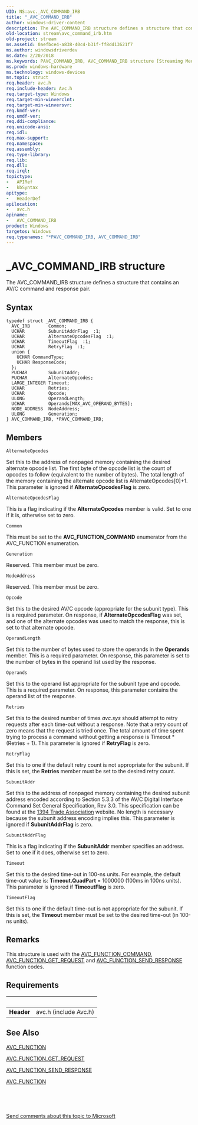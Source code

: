 ```yaml
---
UID: NS:avc._AVC_COMMAND_IRB
title: "_AVC_COMMAND_IRB"
author: windows-driver-content
description: The AVC_COMMAND_IRB structure defines a structure that contains an AV/C command and response pair.
old-location: stream\avc_command_irb.htm
old-project: stream
ms.assetid: 0aefbce4-a838-40c4-b31f-ff8dd13621f7
ms.author: windowsdriverdev
ms.date: 2/20/2018
ms.keywords: PAVC_COMMAND_IRB, AVC_COMMAND_IRB structure [Streaming Media Devices], _AVC_COMMAND_IRB, stream.avc_command_irb, avcref_1f88c208-64b9-40d1-9048-d10b105b5569.xml, *PAVC_COMMAND_IRB, avc/AVC_COMMAND_IRB, avc/PAVC_COMMAND_IRB, AVC_COMMAND_IRB, PAVC_COMMAND_IRB structure pointer [Streaming Media Devices]
ms.prod: windows-hardware
ms.technology: windows-devices
ms.topic: struct
req.header: avc.h
req.include-header: Avc.h
req.target-type: Windows
req.target-min-winverclnt: 
req.target-min-winversvr: 
req.kmdf-ver: 
req.umdf-ver: 
req.ddi-compliance: 
req.unicode-ansi: 
req.idl: 
req.max-support: 
req.namespace: 
req.assembly: 
req.type-library: 
req.lib: 
req.dll: 
req.irql: 
topictype:
-	APIRef
-	kbSyntax
apitype:
-	HeaderDef
apilocation:
-	avc.h
apiname:
-	AVC_COMMAND_IRB
product: Windows
targetos: Windows
req.typenames: "*PAVC_COMMAND_IRB, AVC_COMMAND_IRB"
---
```


# _AVC_COMMAND_IRB structure
The AVC_COMMAND_IRB structure defines a structure that contains an AV/C command and response pair.

## Syntax
````
typedef struct _AVC_COMMAND_IRB {
  AVC_IRB       Common;
  UCHAR         SubunitAddrFlag  :1;
  UCHAR         AlternateOpcodesFlag  :1;
  UCHAR         TimeoutFlag  :1;
  UCHAR         RetryFlag  :1;
  union {
    UCHAR CommandType;
    UCHAR ResponseCode;
  };
  PUCHAR        SubunitAddr;
  PUCHAR        AlternateOpcodes;
  LARGE_INTEGER Timeout;
  UCHAR         Retries;
  UCHAR         Opcode;
  ULONG         OperandLength;
  UCHAR         Operands[MAX_AVC_OPERAND_BYTES];
  NODE_ADDRESS  NodeAddress;
  ULONG         Generation;
} AVC_COMMAND_IRB, *PAVC_COMMAND_IRB;
````

## Members


`AlternateOpcodes`

Set this to the address of nonpaged memory containing the desired alternate opcode list. The first byte of the opcode list is the count of opcodes to follow (equivalent to the number of bytes). The total length of the memory containing the alternate opcode list is AlternateOpcodes[0]+1. This parameter is ignored if <b>AlternateOpcodesFlag</b> is zero.

`AlternateOpcodesFlag`

This is a flag indicating if the <b>AlternateOpcodes</b> member is valid. Set to one if it is, otherwise set to zero.

`Common`

This must be set to the <b>AVC_FUNCTION_COMMAND</b> enumerator from the AVC_FUNCTION enumeration.

`Generation`

Reserved. This member must be zero.

`NodeAddress`

Reserved. This member must be zero.

`Opcode`

Set this to the desired AV/C opcode (appropriate for the subunit type). This is a required parameter. On response, if <b>AlternateOpcodesFlag</b> was set, and one of the alternate opcodes was used to match the response, this is set to that alternate opcode.

`OperandLength`

Set this to the number of bytes used to store the operands in the <b>Operands</b> member. This is a required parameter. On response, this parameter is set to the number of bytes in the operand list used by the response.

`Operands`

Set this to the operand list appropriate for the subunit type and opcode. This is a required parameter. On response, this parameter contains the operand list of the response.

`Retries`

Set this to the desired number of times <i>avc.sys</i> should attempt to retry requests after each time-out without a response. Note that a retry count of zero means that the request is tried once. The total amount of time spent trying to process a command without getting a response is Timeout * (Retries + 1). This parameter is ignored if <b>RetryFlag</b> is zero.

`RetryFlag`

Set this to one if the default retry count is not appropriate for the subunit. If this is set, the <b>Retries</b> member must be set to the desired retry count.

`SubunitAddr`

Set this to the address of nonpaged memory containing the desired subunit address encoded according to Section 5.3.3 of the AV/C Digital Interface Command Set General Specification, Rev 3.0. This specification can be found at the <a href="http://go.microsoft.com/fwlink/p/?linkid=8728">1394 Trade Association</a> website. No length is necessary because the subunit address encoding implies this. This parameter is ignored if <b>SubunitAddrFlag</b> is zero.

`SubunitAddrFlag`

This is a flag indicating if the <b>SubunitAddr</b> member specifies an address. Set to one if it does, otherwise set to zero.

`Timeout`

Set this to the desired time-out in 100-ns units. For example, the default time-out value is: <b>Timeout.QuadPart</b> = 1000000 (100ms in 100ns units). This parameter is ignored if <b>TimeoutFlag</b> is zero.

`TimeoutFlag`

Set this to one if the default time-out is not appropriate for the subunit. If this is set, the <b>Timeout</b> member must be set to the desired time-out (in 100-ns units).

## Remarks
This structure is used with the <a href="https://msdn.microsoft.com/library/windows/hardware/ff554150">AVC_FUNCTION_COMMAND</a>, <a href="https://msdn.microsoft.com/library/windows/hardware/ff554163">AVC_FUNCTION_GET_REQUEST</a> and <a href="https://msdn.microsoft.com/library/windows/hardware/ff554170">AVC_FUNCTION_SEND_RESPONSE</a> function codes.

## Requirements
| &nbsp; | &nbsp; |
| ---- |:---- |
| **Header** | avc.h (include Avc.h) |

## See Also

<a href="..\avc\ne-avc-_tagavc_function.md">AVC_FUNCTION</a>



<a href="https://msdn.microsoft.com/library/windows/hardware/ff554163">AVC_FUNCTION_GET_REQUEST</a>



<a href="https://msdn.microsoft.com/library/windows/hardware/ff554170">AVC_FUNCTION_SEND_RESPONSE</a>



<a href="..\avc\ne-avc-_tagavc_function.md">AVC_FUNCTION</a>



 

 

<a href="mailto:wsddocfb@microsoft.com?subject=Documentation%20feedback [stream\stream]:%20AVC_COMMAND_IRB structure%20 RELEASE:%20(2/20/2018)&amp;body=%0A%0APRIVACY STATEMENT%0A%0AWe use your feedback to improve the documentation. We don't use your email address for any other purpose, and we'll remove your email address from our system after the issue that you're reporting is fixed. While we're working to fix this issue, we might send you an email message to ask for more info. Later, we might also send you an email message to let you know that we've addressed your feedback.%0A%0AFor more info about Microsoft's privacy policy, see http://privacy.microsoft.com/en-us/default.aspx." title="Send comments about this topic to Microsoft">Send comments about this topic to Microsoft</a>